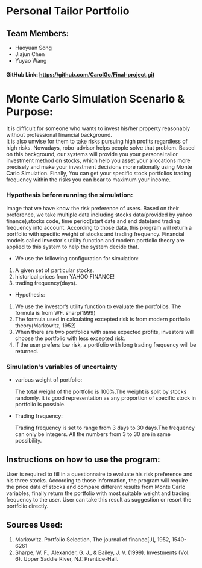 # Personal Tailor Portfolio


## Team Members:
- Haoyuan Song
- Jiajun Chen
- Yuyao Wang  
#### GitHub Link: https://github.com/CarolGo/Final-project.git


# Monte Carlo Simulation Scenario & Purpose:
It is difficult for someone who wants to invest his/her property reasonably without professional financial background.  
It is also unwise for them to take risks pursuing high profits regardless of high risks. Nowadays, robo-advisor helps people solve that problem. Based on this background, our systems will provide you your personal 
tailor investment method on stocks, which help you asset your allocations more precisely and make your investment decisions 
more rationally using Monte Carlo Simulation. Finally, You can get your specific stock portfolios trading frequency 
within the risks you can bear to maximum your income.


### Hypothesis before running the simulation:
Image that we have know the risk preference of users. Based on their preference, we take multiple data including stocks data(provided by yahoo finance),stocks code, time period(start date
and end date)and trading frequency into account. According to those data, this program will return a portfolio with specific weight of stocks and trading frequency.
Financial models called investor's utility function and modern portfolio theory are applied to this system to help the system decide that.
- We use the following configuration for simulation:
1. A given set of particular stocks.
1. historical prices from YAHOO FINANCE!
1. trading frequency(days).

- Hypothesis:  

1. We use the investor’s utility function to evaluate the portfolios. The formula is from WF. sharp(1999)
1. The formula used in calculating excepted risk is from modern portfolio theory(Markowitz, 1952)
1. When there are two portfolios with same expected profits, investors will choose the portfolio with less excepted risk.
1. If the user prefers low risk, a portfolio with long trading frequency will be returned.

### Simulation's variables of uncertainty
- various weight of portfolio:  

  The total weight of the portfolio is 100%.The weight is split by stocks randomly. It is good representation as any proportion of specific stock in portfolio is possible.
- Trading frequency:  


  Trading frequency is set to range from 3 days to 30 days.The frequency can only be integers. All the numbers from 3 to 30 are in same possibility.


## Instructions on how to use the program:
User is required to fill in a questionnaire to evaluate his risk preference and his three stocks. According to those information, the program will require the price data of stocks and compare different results from Monte Carlo variables, finally return the portfolio with most suitable weight and trading frequency to the user. User can take this result as suggestion or resort the portfolio directly.


## Sources Used:
1. Markowitz. Portfolio Selection, The journal of finance[J], 1952, 1540-6261
1. Sharpe, W. F., Alexander, G. J., & Bailey, J. V. (1999). Investments (Vol. 6). Upper Saddle River, NJ: Prentice-Hall.

